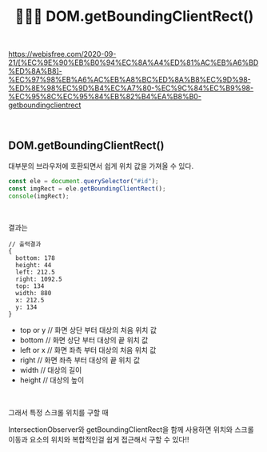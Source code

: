 # <div align="center">👩🏻‍💻 DOM.getBoundingClientRect()</div>

<br>

https://webisfree.com/2020-09-21/[%EC%9E%90%EB%B0%94%EC%8A%A4%ED%81%AC%EB%A6%BD%ED%8A%B8]-%EC%97%98%EB%A6%AC%EB%A8%BC%ED%8A%B8%EC%9D%98-%ED%8E%98%EC%9D%B4%EC%A7%80-%EC%9C%84%EC%B9%98-%EC%95%8C%EC%95%84%EB%82%B4%EA%B8%B0-getboundingclientrect

<br>

## DOM.getBoundingClientRect()

대부분의 브라우저에 호환되면서 쉽게 위치 값을 가져올 수 있다.

```jsx
const ele = document.querySelector("#id");
const imgRect = ele.getBoundingClientRect();
console(imgRect);
```

<br>

결과는

```
// 출력결과
{
  bottom: 178
  height: 44
  left: 212.5
  right: 1092.5
  top: 134
  width: 880
  x: 212.5
  y: 134
}
```

- top or y // 화면 상단 부터 대상의 처음 위치 값
- bottom // 화면 상단 부터 대상의 끝 위치 값
- left or x // 화면 좌측 부터 대상의 처음 위치 값
- right // 화면 좌측 부터 대상의 끝 위치 값
- width // 대상의 길이
- height // 대상의 높이

<br>

그래서 특정 스크롤 위치를 구할 때

IntersectionObserver와 getBoundingClientRect을 함께 사용하면 위치와 스크롤 이동과 요소의 위치와 복합적인걸 쉽게 접근해서 구할 수 있다!!
